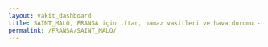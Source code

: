 ```yaml
---
layout: vakit_dashboard
title: SAINT_MALO, FRANSA için iftar, namaz vakitleri ve hava durumu - ilçe/eyalet seç
permalink: /FRANSA/SAINT_MALO/
---
```


<script type="text/javascript">
  var GLOBAL_COUNTRY = 'FRANSA';
  var GLOBAL_CITY = 'SAINT_MALO';
  var GLOBAL_STATE = '';
  var lat = 72;
  var lon = 21;
</script>
